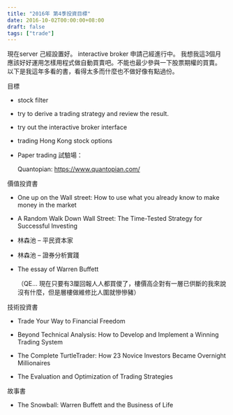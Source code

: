 ```yaml
---
title: "2016年 第4季投資目標"
date: 2016-10-02T00:00:00+08:00
draft: false
tags: ["trade"]
---
```


現在server 己經設置好。
interactive broker 申請己經進行中。
我想我這3個月應該好好運用怎樣用程式做自動買賣吧。不能也最少參與一下股票期權的買賣。
以下是我這年多看的書，看得太多而什麼也不做好像有點過份。

目標

* stock filter

* try to derive a trading strategy and review the result.

* try out the interactive broker interface

* trading Hong Kong stock options

* Paper trading 試驗場：

    Quantopian: https://www.quantopian.com/

價值投資書

* One up on the Wall street: How to use what you already know to make money in the market

* A Random Walk Down Wall Street: The Time-Tested Strategy for Successful Investing

* 林森池 – 平民資本家

* 林森池 – 證券分析實踐

* The essay of Warren Buffett

    （QE… 現在只要有3厘回報人人都買儍了，樓價高企對有一層已供斷的我來說沒有什麼，但是層樓做維修比人圍就慘慘豬）

技術投資書

* Trade Your Way to Financial Freedom

* Beyond Technical Analysis: How to Develop and Implement a Winning Trading System

* The Complete TurtleTrader: How 23 Novice Investors Became Overnight Millionaires

* The Evaluation and Optimization of Trading Strategies

故事書

* The Snowball: Warren Buffett and the Business of Life